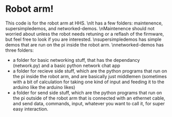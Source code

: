 # Robot arm!
This code is for the robot arm at HHS. 
\nIt has a few folders: maintenence, supersimpledemos, and networked-demos. 
\nMaintenence should not worried about unless the robot needs retuning or a reflash of the firmware, but feel free to look if you are interested. 
\nsupersimpledemos has simple demos that are run on the pi inside the robot arm. 
\nnetworked-demos has three folders: 
- a folder for basic networking stuff, that has the dependancy (network.py) and a basic python network chat app
- a folder for recieve side stuff, which are the python programs that run on the pi inside the robot arm, and are basically just middlemen (sometimes with a bit of calculation for taking one kind of input and feeding it to the arduino like the arduino likes)
- a folder for send side stuff, which are the python programs that run on the pi outside of the robot arm that is connected with an ethernet cable, and send data, commands, input, whatever you want to call it, for super easy interaction. 
